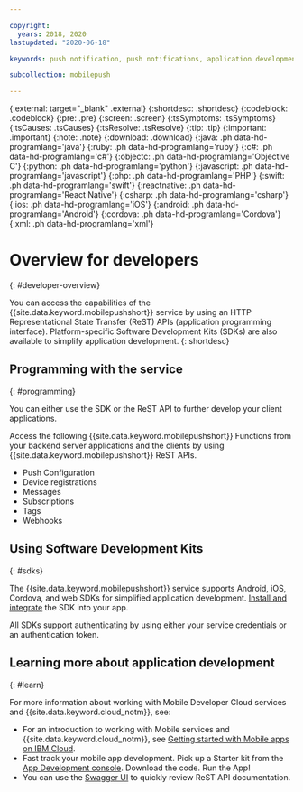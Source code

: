 ```yaml
---

copyright:
  years: 2018, 2020
lastupdated: "2020-06-18"

keywords: push notification, push notifications, application development, sdk

subcollection: mobilepush

---
```


{:external: target="_blank" .external}
{:shortdesc: .shortdesc}
{:codeblock: .codeblock}
{:pre: .pre}
{:screen: .screen}
{:tsSymptoms: .tsSymptoms}
{:tsCauses: .tsCauses}
{:tsResolve: .tsResolve}
{:tip: .tip}
{:important: .important}
{:note: .note}
{:download: .download}
{:java: .ph data-hd-programlang='java'}
{:ruby: .ph data-hd-programlang='ruby'}
{:c#: .ph data-hd-programlang='c#'}
{:objectc: .ph data-hd-programlang='Objective C'}
{:python: .ph data-hd-programlang='python'}
{:javascript: .ph data-hd-programlang='javascript'}
{:php: .ph data-hd-programlang='PHP'}
{:swift: .ph data-hd-programlang='swift'}
{:reactnative: .ph data-hd-programlang='React Native'}
{:csharp: .ph data-hd-programlang='csharp'}
{:ios: .ph data-hd-programlang='iOS'}
{:android: .ph data-hd-programlang='Android'}
{:cordova: .ph data-hd-programlang='Cordova'}
{:xml: .ph data-hd-programlang='xml'}

# Overview for developers
{: #developer-overview}

You can access the capabilities of the {{site.data.keyword.mobilepushshort}} service by using an HTTP Representational State Transfer (ReST) APIs (application programming interface). Platform-specific Software Development Kits (SDKs) are also available to simplify application development.
{: shortdesc}

## Programming with the service
{: #programming}

You can either use the SDK or the ReST API to further develop your client applications.

Access the following {{site.data.keyword.mobilepushshort}} Functions from your backend server applications and the clients by using {{site.data.keyword.mobilepushshort}} ReST APIs.

- Push Configuration
- Device registrations
- Messages
- Subscriptions
- Tags
- Webhooks

## Using Software Development Kits
{: #sdks}

The {{site.data.keyword.mobilepushshort}} service supports Android, iOS, Cordova, and web SDKs for simplified application development. [Install and integrate](/docs/mobilepush?topic=mobilepush-install-sdk) the SDK into your app. 

All SDKs support authenticating by using either your service credentials or an authentication token.

## Learning more about application development
{: #learn}

For more information about working with Mobile Developer Cloud services and {{site.data.keyword.cloud_notm}}, see:

- For an introduction to working with Mobile services and {{site.data.keyword.cloud_notm}}, see [Getting started with Mobile apps on IBM Cloud](/docs/mobile?topic=mobile-getting-started).
- Fast track your mobile app development. Pick up a Starter kit from the [App Development console](https://cloud.ibm.com/developer/appservice/dashboard). Download the code. Run the App!
- You can use the [Swagger UI](https://eu-gb.imfpush.cloud.ibm.com/imfpush/) to quickly review ReST API documentation.
